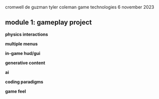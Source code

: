 cromwell de guzman
tyler coleman
game technologies
6 november 2023

## module 1: gameplay project

**physics interactions**

**multiple menus**

**in-game hud/gui**

**generative content**

**ai**

**coding paradigms**

**game feel**
